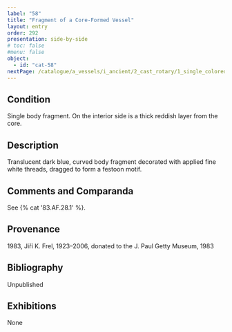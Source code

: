 ```yaml
---
label: "58"
title: "Fragment of a Core-Formed Vessel"
layout: entry
order: 292
presentation: side-by-side
# toc: false
#menu: false 
object:
  - id: "cat-58"
nextPage: /catalogue/a_vessels/i_ancient/2_cast_rotary/1_single_colored/
---
```


## Condition

Single body fragment. On the interior side is a thick reddish layer from the core.

## Description

Translucent dark blue, curved body fragment decorated with applied fine white threads, dragged to form a festoon motif. 

## Comments and Comparanda

See {% cat '83.AF.28.1' %}.

## Provenance

1983, Jiří K. Frel, 1923–2006, donated to the J. Paul Getty Museum, 1983

## Bibliography

Unpublished

## Exhibitions

None